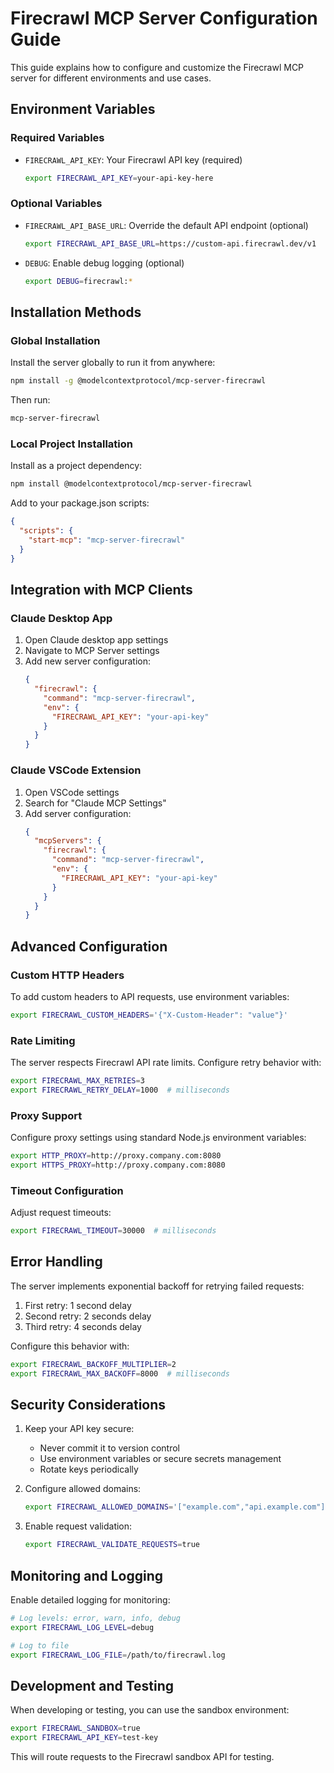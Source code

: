 # Firecrawl MCP Server Configuration Guide

This guide explains how to configure and customize the Firecrawl MCP server for different environments and use cases.

## Environment Variables

### Required Variables

- `FIRECRAWL_API_KEY`: Your Firecrawl API key (required)
  ```bash
  export FIRECRAWL_API_KEY=your-api-key-here
  ```

### Optional Variables

- `FIRECRAWL_API_BASE_URL`: Override the default API endpoint (optional)
  ```bash
  export FIRECRAWL_API_BASE_URL=https://custom-api.firecrawl.dev/v1
  ```

- `DEBUG`: Enable debug logging (optional)
  ```bash
  export DEBUG=firecrawl:*
  ```

## Installation Methods

### Global Installation

Install the server globally to run it from anywhere:

```bash
npm install -g @modelcontextprotocol/mcp-server-firecrawl
```

Then run:
```bash
mcp-server-firecrawl
```

### Local Project Installation

Install as a project dependency:

```bash
npm install @modelcontextprotocol/mcp-server-firecrawl
```

Add to your package.json scripts:
```json
{
  "scripts": {
    "start-mcp": "mcp-server-firecrawl"
  }
}
```

## Integration with MCP Clients

### Claude Desktop App

1. Open Claude desktop app settings
2. Navigate to MCP Server settings
3. Add new server configuration:
   ```json
   {
     "firecrawl": {
       "command": "mcp-server-firecrawl",
       "env": {
         "FIRECRAWL_API_KEY": "your-api-key"
       }
     }
   }
   ```

### Claude VSCode Extension

1. Open VSCode settings
2. Search for "Claude MCP Settings"
3. Add server configuration:
   ```json
   {
     "mcpServers": {
       "firecrawl": {
         "command": "mcp-server-firecrawl",
         "env": {
           "FIRECRAWL_API_KEY": "your-api-key"
         }
       }
     }
   }
   ```

## Advanced Configuration

### Custom HTTP Headers

To add custom headers to API requests, use environment variables:

```bash
export FIRECRAWL_CUSTOM_HEADERS='{"X-Custom-Header": "value"}'
```

### Rate Limiting

The server respects Firecrawl API rate limits. Configure retry behavior with:

```bash
export FIRECRAWL_MAX_RETRIES=3
export FIRECRAWL_RETRY_DELAY=1000  # milliseconds
```

### Proxy Support

Configure proxy settings using standard Node.js environment variables:

```bash
export HTTP_PROXY=http://proxy.company.com:8080
export HTTPS_PROXY=http://proxy.company.com:8080
```

### Timeout Configuration

Adjust request timeouts:

```bash
export FIRECRAWL_TIMEOUT=30000  # milliseconds
```

## Error Handling

The server implements exponential backoff for retrying failed requests:

1. First retry: 1 second delay
2. Second retry: 2 seconds delay
3. Third retry: 4 seconds delay

Configure this behavior with:

```bash
export FIRECRAWL_BACKOFF_MULTIPLIER=2
export FIRECRAWL_MAX_BACKOFF=8000  # milliseconds
```

## Security Considerations

1. Keep your API key secure:
   - Never commit it to version control
   - Use environment variables or secure secrets management
   - Rotate keys periodically

2. Configure allowed domains:
   ```bash
   export FIRECRAWL_ALLOWED_DOMAINS='["example.com","api.example.com"]'
   ```

3. Enable request validation:
   ```bash
   export FIRECRAWL_VALIDATE_REQUESTS=true
   ```

## Monitoring and Logging

Enable detailed logging for monitoring:

```bash
# Log levels: error, warn, info, debug
export FIRECRAWL_LOG_LEVEL=debug

# Log to file
export FIRECRAWL_LOG_FILE=/path/to/firecrawl.log
```

## Development and Testing

When developing or testing, you can use the sandbox environment:

```bash
export FIRECRAWL_SANDBOX=true
export FIRECRAWL_API_KEY=test-key
```

This will route requests to the Firecrawl sandbox API for testing.
